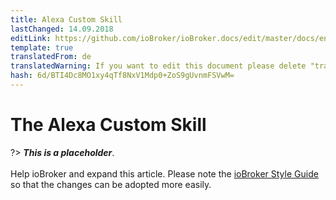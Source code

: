 ```yaml
---
title: Alexa Custom Skill
lastChanged: 14.09.2018
editLink: https://github.com/ioBroker/ioBroker.docs/edit/master/docs/en/cloud/alexacustom.md
template: true
translatedFrom: de
translatedWarning: If you want to edit this document please delete "translatedFrom" field, elsewise this document will be translated automatically again
hash: 6d/BTI4Dc8MO1xy4qTf8NxV1Mdp0+ZoS9gUvnmFSVwM=
---
```

# The Alexa Custom Skill
?> ***This is a placeholder***.<br><br> Help ioBroker and expand this article. Please note the [ioBroker Style Guide](community/styleguidedoc) so that the changes can be adopted more easily.